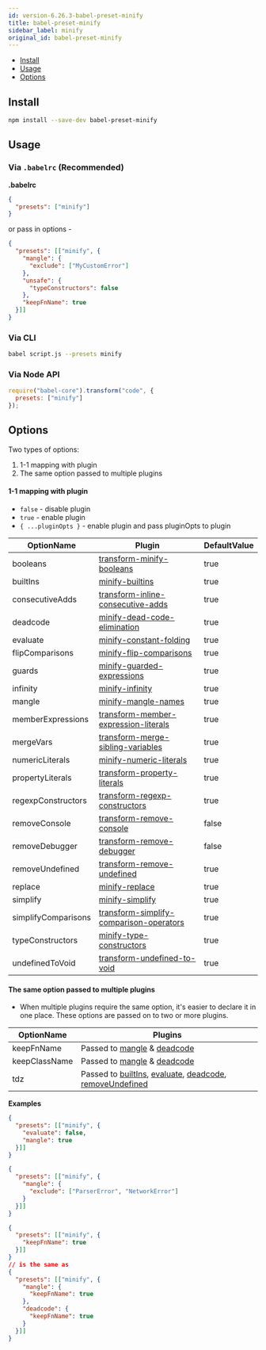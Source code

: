 ```yaml
---
id: version-6.26.3-babel-preset-minify
title: babel-preset-minify
sidebar_label: minify
original_id: babel-preset-minify
---
```


+ [Install](#install)
+ [Usage](#usage)
+ [Options](#options)

## Install

```sh
npm install --save-dev babel-preset-minify
```

## Usage

### Via `.babelrc` (Recommended)

**.babelrc**

```json
{
  "presets": ["minify"]
}
```

or pass in options -

```json
{
  "presets": [["minify", {
    "mangle": {
      "exclude": ["MyCustomError"]
    },
    "unsafe": {
      "typeConstructors": false
    },
    "keepFnName": true
  }]]
}
```

### Via CLI

```sh
babel script.js --presets minify
```

### Via Node API

```javascript
require("babel-core").transform("code", {
  presets: ["minify"]
});
```

## Options

Two types of options:

1. 1-1 mapping with plugin
2. The same option passed to multiple plugins

#### 1-1 mapping with plugin

+ `false` - disable plugin
+ `true` - enable plugin
+ `{ ...pluginOpts }` - enable plugin and pass pluginOpts to plugin

OptionName          | Plugin                                                         | DefaultValue
----------          | ------                                                         | ------------
booleans            | [transform-minify-booleans][booleans]                          | true
builtIns            | [minify-builtins][builtIns]                                    | true
consecutiveAdds     | [transform-inline-consecutive-adds][consecutiveAdds]           | true
deadcode            | [minify-dead-code-elimination][deadcode]                       | true
evaluate            | [minify-constant-folding][evaluate]                            | true
flipComparisons     | [minify-flip-comparisons][flipComparisons]                     | true
guards              | [minify-guarded-expressions][guards]                           | true
infinity            | [minify-infinity][infinity]                                    | true
mangle              | [minify-mangle-names][mangle]                                  | true
memberExpressions   | [transform-member-expression-literals][memberExpressions]      | true
mergeVars           | [transform-merge-sibling-variables][mergeVars]                 | true
numericLiterals     | [minify-numeric-literals][numericLiterals]                     | true
propertyLiterals    | [transform-property-literals][propertyLiterals]                | true
regexpConstructors  | [transform-regexp-constructors][regexpConstructors]            | true
removeConsole       | [transform-remove-console][removeConsole]                      | false
removeDebugger      | [transform-remove-debugger][removeDebugger]                    | false
removeUndefined     | [transform-remove-undefined][removeUndefined]                  | true
replace             | [minify-replace][replace]                                      | true
simplify            | [minify-simplify][simplify]                                    | true
simplifyComparisons | [transform-simplify-comparison-operators][simplifyComparisons] | true
typeConstructors    | [minify-type-constructors][typeConstructors]                   | true
undefinedToVoid     | [transform-undefined-to-void][undefinedToVoid]                 | true

#### The same option passed to multiple plugins

+ When multiple plugins require the same option, it's easier to declare it in one place. These options are passed on to two or more plugins.

OptionName          | Plugins
----------          | -------
keepFnName          | Passed to [mangle][mangle] & [deadcode][deadcode]
keepClassName       | Passed to [mangle][mangle] & [deadcode][deadcode]
tdz                 | Passed to [builtIns][builtIns], [evaluate][evaluate], [deadcode][deadcode], [removeUndefined][removeUndefined]

**Examples**

```json
{
  "presets": [["minify", {
    "evaluate": false,
    "mangle": true
  }]]
}
```

```json
{
  "presets": [["minify", {
    "mangle": {
      "exclude": ["ParserError", "NetworkError"]
    }
  }]]
}
```

```json
{
  "presets": [["minify", {
    "keepFnName": true
  }]]
}
// is the same as
{
  "presets": [["minify", {
    "mangle": {
      "keepFnName": true
    },
    "deadcode": {
      "keepFnName": true
    }
  }]]
}
```

[booleans]: babel-plugin-transform-minify-booleans
[builtIns]: babel-plugin-minify-builtins
[consecutiveAdds]: babel-plugin-transform-inline-consecutive-adds
[deadcode]: babel-plugin-minify-dead-code-elimination
[evaluate]: babel-plugin-minify-constant-folding
[flipComparisons]: babel-plugin-minify-flip-comparisons
[guards]: babel-plugin-minify-guarded-expressions
[infinity]: babel-plugin-minify-infinity
[mangle]: babel-plugin-minify-mangle-names
[memberExpressions]: babel-plugin-transform-member-expression-literals
[mergeVars]: babel-plugin-transform-merge-sibling-variables
[numericLiterals]: babel-plugin-minify-numeric-literals
[propertyLiterals]: babel-plugin-transform-property-literals
[regexpConstructors]: babel-plugin-transform-regexp-constructors
[removeConsole]: babel-plugin-transform-remove-console
[removeDebugger]: babel-plugin-transform-remove-debugger
[removeUndefined]: babel-plugin-transform-remove-undefined
[replace]: babel-plugin-minify-replace
[simplify]: babel-plugin-minify-simplify
[simplifyComparisons]: babel-plugin-transform-simplify-comparison-operators
[typeConstructors]: babel-plugin-minify-type-constructors
[undefinedToVoid]: babel-plugin-transform-undefined-to-void

